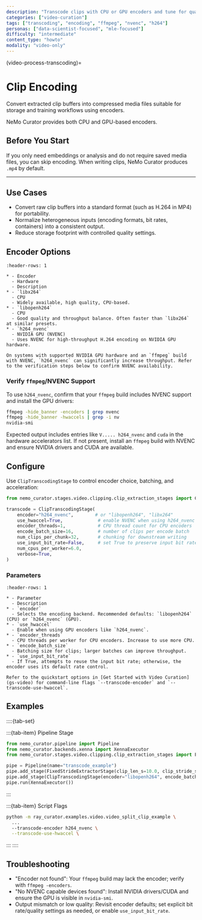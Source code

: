 ```yaml
---
description: "Transcode clips with CPU or GPU encoders and tune for quality and performance"
categories: ["video-curation"]
tags: ["transcoding", "encoding", "ffmpeg", "nvenc", "h264"]
personas: ["data-scientist-focused", "mle-focused"]
difficulty: "intermediate"
content_type: "howto"
modality: "video-only"
---
```



(video-process-transcoding)=

# Clip Encoding

Convert extracted clip buffers into compressed media files suitable for storage and training workflows using encoders.

NeMo Curator provides both CPU and GPU-based encoders.

## Before You Start

If you only need embeddings or analysis and do not require saved media files, you can skip encoding. When writing clips, NeMo Curator produces `.mp4` by default.

---

## Use Cases

- Convert raw clip buffers into a standard format (such as H.264 in MP4) for portability.
- Normalize heterogeneous inputs (encoding formats, bit rates, containers) into a consistent output.
- Reduce storage footprint with controlled quality settings.

## Encoder Options

```{list-table} Encoders
:header-rows: 1

* - Encoder
  - Hardware
  - Description
* - `libx264`
  - CPU
  - Widely available, high quality, CPU-based.
* - `libopenh264`
  - CPU
  - Good quality and throughput balance. Often faster than `libx264` at similar presets.
* - `h264_nvenc`
  - NVIDIA GPU (NVENC)
  - Uses NVENC for high-throughput H.264 encoding on NVIDIA GPU hardware.
```

```{tip}
On systems with supported NVIDIA GPU hardware and an `ffmpeg` build with NVENC, `h264_nvenc` can significantly increase throughput. Refer to the verification steps below to confirm NVENC availability.
```

### Verify `ffmpeg`/NVENC Support

To use `h264_nvenc`, confirm that your `ffmpeg` build includes NVENC support and install the GPU drivers:

```bash
ffmpeg -hide_banner -encoders | grep nvenc
ffmpeg -hide_banner -hwaccels | grep -i nv
nvidia-smi
```

Expected output includes entries like `V..... h264_nvenc` and `cuda` in the hardware accelerators list. If not present, install an `ffmpeg` build with NVENC and ensure NVIDIA drivers and CUDA are available.

## Configure

Use `ClipTranscodingStage` to control encoder choice, batching, and acceleration:

```python
from nemo_curator.stages.video.clipping.clip_extraction_stages import ClipTranscodingStage

transcode = ClipTranscodingStage(
    encoder="h264_nvenc",        # or "libopenh264", "libx264"
    use_hwaccel=True,             # enable NVENC when using h264_nvenc
    encoder_threads=1,            # CPU thread count for CPU encoders
    encode_batch_size=16,         # number of clips per encode batch
    num_clips_per_chunk=32,       # chunking for downstream writing
    use_input_bit_rate=False,     # set True to preserve input bit rate when available
    num_cpus_per_worker=6.0,
    verbose=True,
)
```

### Parameters

```{list-table} Common Parameters
:header-rows: 1

* - Parameter
  - Description
* - `encoder`
  - Selects the encoding backend. Recommended defaults: `libopenh264` (CPU) or `h264_nvenc` (GPU).
* - `use_hwaccel`
  - Enable when using GPU encoders like `h264_nvenc`.
* - `encoder_threads`
  - CPU threads per worker for CPU encoders. Increase to use more CPU.
* - `encode_batch_size`
  - Batching size for clips; larger batches can improve throughput.
* - `use_input_bit_rate`
  - If True, attempts to reuse the input bit rate; otherwise, the encoder uses its default rate control.
```

```{seealso}
Refer to the quickstart options in [Get Started with Video Curation](gs-video) for command-line flags `--transcode-encoder` and `--transcode-use-hwaccel`.
```

## Examples

::::{tab-set}

:::{tab-item} Pipeline Stage

```python
from nemo_curator.pipeline import Pipeline
from nemo_curator.backends.xenna import XennaExecutor
from nemo_curator.stages.video.clipping.clip_extraction_stages import FixedStrideExtractorStage, ClipTranscodingStage

pipe = Pipeline(name="transcode_example")
pipe.add_stage(FixedStrideExtractorStage(clip_len_s=10.0, clip_stride_s=10.0))
pipe.add_stage(ClipTranscodingStage(encoder="libopenh264", encode_batch_size=16, encoder_threads=1, verbose=True))
pipe.run(XennaExecutor())
```

:::

:::{tab-item} Script Flags

```bash
python -m ray_curator.examples.video.video_split_clip_example \
  ...
  --transcode-encoder h264_nvenc \
  --transcode-use-hwaccel \
```

:::
::::

## Troubleshooting

- "Encoder not found": Your `ffmpeg` build may lack the encoder; verify with `ffmpeg -encoders`.
- "No NVENC capable devices found": Install NVIDIA drivers/CUDA and ensure the GPU is visible in `nvidia-smi`.
- Output mismatch or low quality: Revisit encoder defaults; set explicit bit rate/quality settings as needed, or enable `use_input_bit_rate`.
